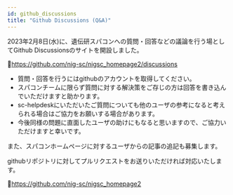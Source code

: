 ```yaml
---
id: github_discussions
title: "Github Discussions (Q&A)"
---
```


2023年2月8日(水)に、遺伝研スパコンへの質問・回答などの議論を行う場としてGithub Discussionsのサイトを開設しました。

&#x1f517;<u>https://github.com/nig-sc/nigsc_homepage2/discussions</u>

- 質問・回答を行うにはgithubのアカウントを取得してください。
- スパコンチームに限らず質問に対する解決策をご存じの方は回答を書き込んでいただけますと助かります。
- sc-helpdeskにいただいたご質問についても他のユーザの参考になると考えられる場合はご協力をお願いする場合があります。
- 今後同様の問題に直面したユーザの助けにもなると思いますので、ご協力いただけますと幸いです。

また、スパコンホームページに対するユーザからの記事の追記も募集します。

githubリポジトリに対してプルリクエストをお送りいただければ対応いたします。

&#x1f517;<u>https://github.com/nig-sc/nigsc_homepage2</u>
